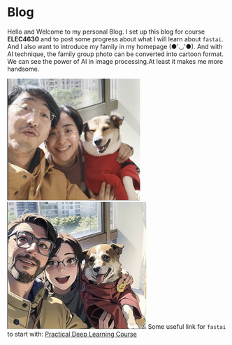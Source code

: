 # Blog

Hello and Welcome to my personal Blog.
I set up this blog for course **ELEC4630** and to post some progress about what I will learn about `fastai`.
And I also want to introduce my family in my homepage (●'◡'●). And with AI technique, the family group photo can be converted into cartoon format. We can see the power of AI in image processing.At least it makes me more handsome.

![Image of fast.ai logo](images/my.png)
![Image of fast.ai logo](images/2d.png)
Some useful link for `fastai` to start with:
[Practical Deep Learning Course](https://course.fast.ai) 
